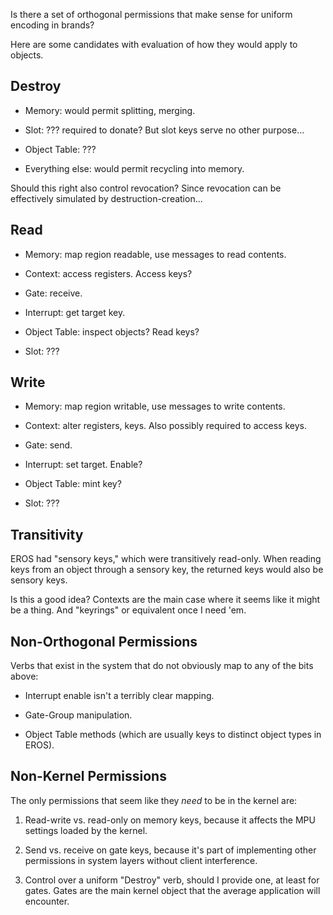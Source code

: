 
Is there a set of orthogonal permissions that make sense for uniform encoding in
brands?

Here are some candidates with evaluation of how they would apply to objects.


Destroy
-------

- Memory: would permit splitting, merging.

- Slot: ???  required to donate?  But slot keys serve no other purpose...

- Object Table: ???

- Everything else: would permit recycling into memory.

Should this right also control revocation?  Since revocation can be effectively
simulated by destruction-creation...


Read
----

- Memory: map region readable, use messages to read contents.

- Context: access registers.  Access keys?

- Gate: receive.

- Interrupt: get target key.

- Object Table: inspect objects?  Read keys?

- Slot: ???


Write
-----

- Memory: map region writable, use messages to write contents.

- Context: alter registers, keys.  Also possibly required to access keys.

- Gate: send.

- Interrupt: set target. Enable?

- Object Table: mint key?

- Slot: ???



Transitivity
------------

EROS had "sensory keys," which were transitively read-only.  When reading keys
from an object through a sensory key, the returned keys would also be sensory
keys.

Is this a good idea?  Contexts are the main case where it seems like it might be
a thing.  And "keyrings" or equivalent once I need 'em.


Non-Orthogonal Permissions
--------------------------

Verbs that exist in the system that do not obviously map to any of the bits
above:

- Interrupt enable isn't a terribly clear mapping.

- Gate-Group manipulation.

- Object Table methods (which are usually keys to distinct object types in
  EROS).


Non-Kernel Permissions
----------------------

The only permissions that seem like they *need* to be in the kernel are:

1. Read-write vs. read-only on memory keys, because it affects the MPU settings
   loaded by the kernel.

2. Send vs. receive on gate keys, because it's part of implementing other
   permissions in system layers without client interference.

3. Control over a uniform "Destroy" verb, should I provide one, at least for
   gates.  Gates are the main kernel object that the average application will
   encounter.


